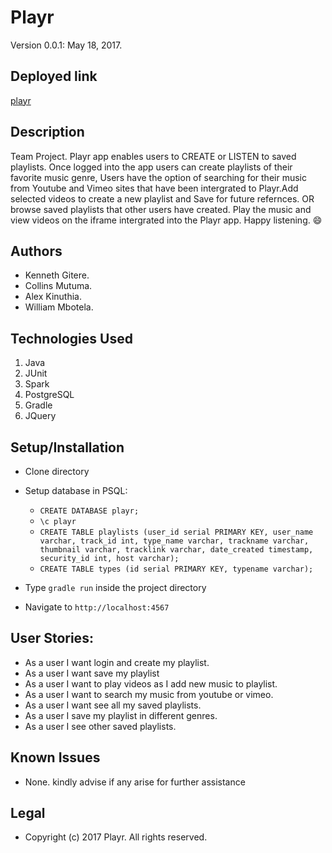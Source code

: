 # Playr
Version 0.0.1: May 18, 2017.

## Deployed link
[playr](http://playr-project.herokuapp.com)
## Description
Team Project. Playr app enables users to CREATE or LISTEN to saved playlists. Once logged into the app users can create playlists of their favorite music genre, Users have the option of searching for their music from Youtube and Vimeo sites that have been intergrated to Playr.Add selected videos to create a new playlist and Save for future refernces. OR browse saved playlists that other users have created. Play the music and view videos on the iframe intergrated into the Playr app. Happy listening. :smile:

## Authors
* Kenneth Gitere.
* Collins Mutuma.
* Alex Kinuthia.
* William Mbotela.


## Technologies Used
  1. Java
  2. JUnit
  3.  Spark
  4. PostgreSQL
  5. Gradle
  6. JQuery


## Setup/Installation
* Clone directory
* Setup database in PSQL:
  * `CREATE DATABASE playr;`
  * `\c playr`
  * `CREATE TABLE playlists (user_id serial PRIMARY KEY, user_name varchar, track_id int, type_name varchar, trackname varchar, thumbnail varchar, tracklink varchar, date_created timestamp, security_id int, host varchar);`
  * `CREATE TABLE types (id serial PRIMARY KEY, typename varchar);`

* Type `gradle run` inside the project directory
* Navigate to ```http://localhost:4567```



## User Stories:

* As a user I want login and create my playlist.
* As a user I want save my playlist
* As a user I want to play videos as I add new music to playlist.
* As a user I want to search my music from youtube or vimeo.
* As a user I want see all my saved playlists.
* As a user I save my playlist in different genres.
* As a user I see other saved playlists.




## Known Issues
* None. kindly advise if any arise for further assistance


## Legal
* Copyright (c) 2017 Playr. All rights reserved.
